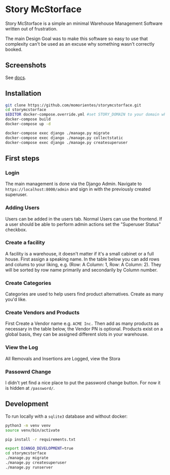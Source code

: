 # Story McStorface

Story McStorface is a simple an minimal Warehouse Management Software written out of frustration.

The main Design Goal was to make this software so easy to use that complexity can't be used as an excuse why something wasn't correctly booked.

## Screenshots

See [docs](docs/).


## Installation

```bash
git clone https://github.com/momorientes/storymcstorface.git
cd storymcstorface
$EDITOR docker-compose.override.yml #set STORY_DOMAIN to your domain when proxying.
docker-compose build
docker-compose up -d

docker-compose exec django ./manage.py migrate
docker-compose exec django ./manage.py collectstatic
docker-compose exec django ./manage.py createsuperuser
```

## First steps

### Login
The main management is done via the Django Admin. Navigate to `https://localhost:8000/admin` and sign in with the previously created superuser.

### Adding Users
Users can be added in the users tab. Normal Users can use the frontend. If a user should be able to perform admin actions set the "Superuser Status" checkbox.

### Create a facility

A facility is a warehouse, it doesn't matter if it's a small cabinet or a full house.
First assign a speaking name.
In the table below you can add rows and colums to your liking, e.g. (Row: A Column: 1, Row: A Column: 2). They will be sorted by row name primarily and secondarily by Column number.


### Create Categories

Categories are used to help users find product alternatives. Create as many you'd like.


### Create Vendors and Products

First Create a Vendor name e.g. `ACME Inc.` Then add as many products as necessary in the table below, the Vendor PN is optional.
Products exist on a global basis, they can be assigned different slots in your warehouse.

### View the Log

All Removals and Insertions are Logged, view the Stora

### Passowrd Change

I didn't yet find a nice place to put the password change button. For now it is hidden at `/password/`.

## Development

To run locally with a `sqlite3` database and without docker:

```bash
python3 -m venv venv
source venv/bin/activate

pip install -r requirements.txt

export DJANGO_DEVELOPMENT=true
cd storymcstorface
./manage.py migrate
./manage.py createsuperuser
./manage.py runserver
```